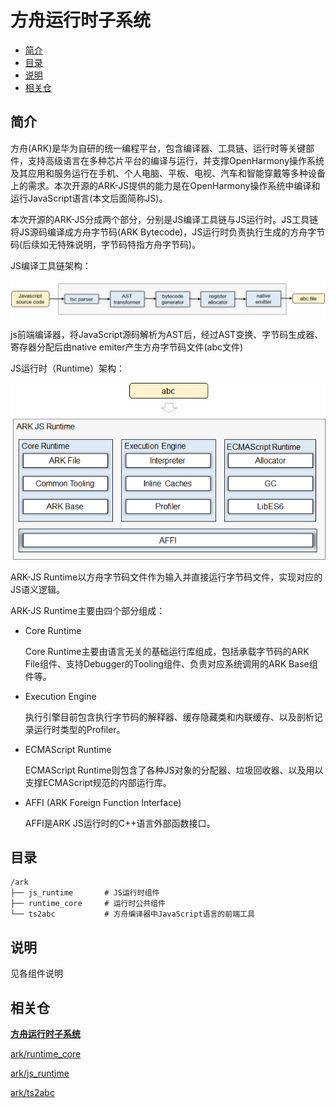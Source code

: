 # 方舟运行时子系统<a name="ZH-CN_TOPIC_0000001138852894"></a>

-   [简介](#section11660541593)
-   [目录](#section161941989596)
-   [说明](#section18393638195820)
-   [相关仓](#section1371113476307)

## 简介<a name="section11660541593"></a>

方舟\(ARK\)是华为自研的统一编程平台，包含编译器、工具链、运行时等关键部件，支持高级语言在多种芯片平台的编译与运行，并支撑OpenHarmony操作系统及其应用和服务运行在手机、个人电脑、平板、电视、汽车和智能穿戴等多种设备上的需求。本次开源的ARK-JS提供的能力是在OpenHarmony操作系统中编译和运行JavaScript语言\(本文后面简称JS\)。

本次开源的ARK-JS分成两个部分，分别是JS编译工具链与JS运行时。JS工具链将JS源码编译成方舟字节码\(ARK Bytecode\)，JS运行时负责执行生成的方舟字节码\(后续如无特殊说明，字节码特指方舟字节码\)。

JS编译工具链架构：

![](figures/zh-cn_image_0000001197967983.png)

js前端编译器，将JavaScript源码解析为AST后，经过AST变换、字节码生成器、寄存器分配后由native emiter产生方舟字节码文件\(abc文件\)

JS运行时（Runtime）架构：

![](figures/zh-cn_image_0000001197275269.png)

ARK-JS Runtime以方舟字节码文件作为输入并直接运行字节码文件，实现对应的JS语义逻辑。

ARK-JS Runtime主要由四个部分组成：

-   Core Runtime

    Core Runtime主要由语言无关的基础运行库组成，包括承载字节码的ARK File组件、支持Debugger的Tooling组件、负责对应系统调用的ARK Base组件等。

-   Execution Engine

    执行引擎目前包含执行字节码的解释器、缓存隐藏类和内联缓存、以及剖析记录运行时类型的Profiler。

-   ECMAScript Runtime

    ECMAScript Runtime则包含了各种JS对象的分配器、垃圾回收器、以及用以支撑ECMAScript规范的内部运行库。

-   AFFI \(ARK Foreign Function Interface\)

    AFFI是ARK JS运行时的C++语言外部函数接口。


## 目录<a name="section161941989596"></a>

```
/ark
├── js_runtime       # JS运行时组件
├── runtime_core     # 运行时公共组件
└── ts2abc           # 方舟编译器中JavaScript语言的前端工具
```

## 说明<a name="section18393638195820"></a>

见各组件说明

## 相关仓<a name="section1371113476307"></a>

**[方舟运行时子系统](方舟运行时子系统.md)**

[ark/runtime\_core](https://gitee.com/openharmony/ark_runtime_core/blob/master/README_zh.md)

[ark/js\_runtime](https://gitee.com/openharmony/ark_js_runtime/blob/master/README_zh.md)

[ark/ts2abc](https://gitee.com/openharmony/ark_ts2abc/blob/master/README_zh.md)

